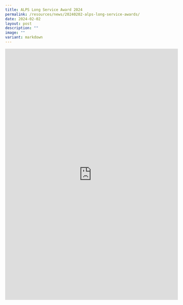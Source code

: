 ```yaml
---
title: ALPS Long Service Award 2024
permalink: /resources/news/20240202-alps-long-service-awards/
date: 2024-02-02
layout: post
description: ""
image: ""
variant: markdown
---
```

<iframe allow="autoplay; clipboard-write; encrypted-media; picture-in-picture; web-share" allowfullscreen="true" frameborder="0" scrolling="no" style="border:none;overflow:hidden" height="813" width="560" src="https://www.facebook.com/plugins/post.php?href=https%3A%2F%2Fwww.facebook.com%2Falpshealthcaresupplychain%2Fposts%2Fpfbid02CzYzDeW6LNKpWjhp7zrE2fhP2RRHHb8Xcqjac3Ma5cZsH4CaF71ZvttUR4EkQznGl&amp;width=560&amp;show_text=true&amp;height=813&amp;appId"></iframe>